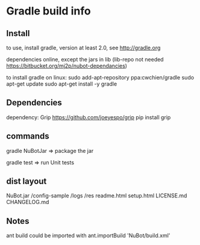 # Gradle build info

## Install

 to use, install gradle, version at least 2.0, see http://gradle.org

 dependencies online, except the jars in lib
 (lib-repo not needed https://bitbucket.org/mj2p/nubot-dependancies)

 to install gradle on linux:
 sudo add-apt-repository ppa:cwchien/gradle
 sudo apt-get update
 sudo apt-get install -y gradle

## Dependencies

 dependency: Grip
 https://github.com/joeyespo/grip
 pip install grip
 
## commands

 gradle NuBotJar => package the jar
 
 gradle test => run Unit tests

## dist layout

 NuBot.jar
 /config-sample
 /logs
 /res
 readme.html
 setup.html
 LICENSE.md
 CHANGELOG.md

## Notes

 ant build could be imported with 
 ant.importBuild 'NuBot/build.xml'
 

 